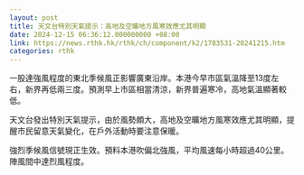 ```yaml
---
layout: post
title: 天文台特別天氣提示：高地及空曠地方風寒效應尤其明顯
date: 2024-12-15 06:36:12.000000000 +08:00
link: https://news.rthk.hk/rthk/ch/component/k2/1783531-20241215.htm
categories: rthk
---
```


一股達強風程度的東北季候風正影響廣東沿岸。本港今早市區氣溫降至13度左右，新界再低兩三度。預測早上市區相當清涼，新界普遍寒冷，高地氣溫顯著較低。

天文台發出特別天氣提示，由於風勢頗大，高地及空曠地方風寒效應尤其明顯，提醒市民留意天氣變化，在戶外活動時要注意保暖。

強烈季候風信號現正生效。預料本港吹偏北強風，平均風速每小時超過40公里。陣風間中達烈風程度。
